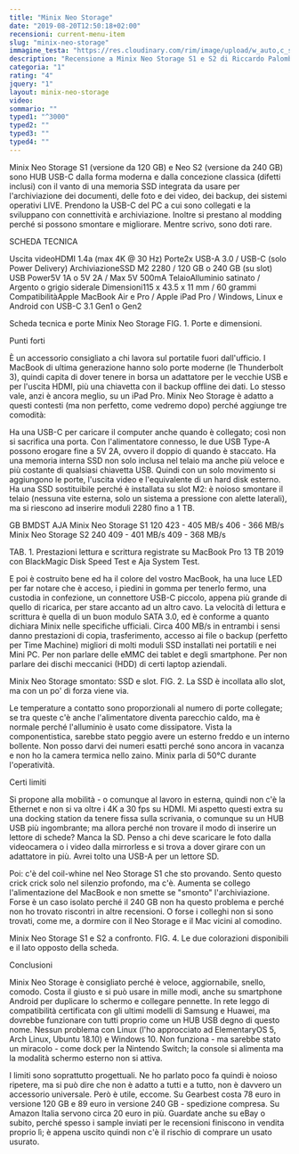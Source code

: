 ```yaml
---
title: "Minix Neo Storage"
date: "2019-08-20T12:50:18+02:00"
recensioni: current-menu-item
slug: "minix-neo-storage"
immagine_testa: "https://res.cloudinary.com/rim/image/upload/w_auto,c_scale,q_auto,f_auto/v1566297372/recensioni/minix-neo-storage.jpg"
description: "Recensione a Minix Neo Storage S1 e S2 di Riccardo Palombo. È un HUB USB con SSD interna da 120 o 240 GB. Benchmark, smontaggio e upgrade."
categoria: "1"
rating: "4"
jquery: "1"
layout: minix-neo-storage
video:
sommario: ""
typed1: "^3000"
typed2: ""
typed3: ""
typed4: ""
---
```

Minix Neo Storage S1 (versione da 120 GB) e Neo S2 (versione da 240 GB) sono HUB USB-C dalla forma moderna e dalla concezione classica (difetti inclusi) con il vanto di una memoria SSD integrata da usare per l'archiviazione dei documenti, delle foto e dei video, dei backup, dei sistemi operativi LIVE. Prendono la USB-C del PC a cui sono collegati e la sviluppano con connettività e archiviazione. Inoltre si prestano al modding perché si possono smontare e migliorare. Mentre scrivo, sono doti rare.

SCHEDA TECNICA

Uscita videoHDMI 1.4a (max 4K @ 30 Hz) Porte2x USB-A 3.0 / USB-C (solo Power Delivery) ArchiviazioneSSD M2 2280 / 120 GB o 240 GB (su slot) USB Power5V 1A o 5V 2A / Max 5V 500mA TelaioAlluminio satinato / Argento o grigio siderale Dimensioni115 x 43.5 x 11 mm / 60 grammi CompatibilitàApple MacBook Air e Pro / Apple iPad Pro / Windows, Linux e Android con USB-C 3.1 Gen1 o Gen2

Scheda tecnica e porte Minix Neo Storage
FIG. 1. Porte e dimensioni.

Punti forti

È un accessorio consigliato a chi lavora sul portatile fuori dall'ufficio. I MacBook di ultima generazione hanno solo porte moderne (le Thunderbolt 3), quindi capita di dover tenere in borsa un adattatore per le vecchie USB e per l'uscita HDMI, più una chiavetta con il backup offline dei dati. Lo stesso vale, anzi è ancora meglio, su un iPad Pro. Minix Neo Storage è adatto a questi contesti (ma non perfetto, come vedremo dopo) perché aggiunge tre comodità:

Ha una USB-C per caricare il computer anche quando è collegato; così non si sacrifica una porta. Con l'alimentatore connesso, le due USB Type-A possono erogare fine a 5V 2A, ovvero il doppio di quando è staccato.
Ha una memoria interna SSD non solo inclusa nel telaio ma anche più veloce e più costante di qualsiasi chiavetta USB. Quindi con un solo movimento si aggiungono le porte, l'uscita video e l'equivalente di un hard disk esterno.
Ha una SSD sostituibile perché è installata su slot M2: è noioso smontare il telaio (nessuna vite esterna, solo un sistema a pressione con alette laterali), ma si riescono ad inserire moduli 2280 fino a 1 TB.

GB	BMDST	AJA
Minix Neo Storage S1	120	423 - 405 MB/s	406 - 366 MB/s
Minix Neo Storage S2	240	409 - 401 MB/s	409 - 368 MB/s

TAB. 1. Prestazioni lettura e scrittura registrate su MacBook Pro 13 TB 2019 con BlackMagic Disk Speed Test e Aja System Test.

E poi è costruito bene ed ha il colore del vostro MacBook, ha una luce LED per far notare che è acceso, i piedini in gomma per tenerlo fermo, una custodia in confezione, un connettore USB-C piccolo, appena più grande di quello di ricarica, per stare accanto ad un altro cavo. La velocità di lettura e scrittura è quella di un buon modulo SATA 3.0, ed è conforme a quanto dichiara Minix nelle specifiche ufficiali. Circa 400 MB/s in entrambi i sensi danno prestazioni di copia, trasferimento, accesso ai file o backup (perfetto per Time Machine) migliori di molti moduli SSD installati nei portatili e nei Mini PC. Per non parlare delle eMMC dei tablet e degli smartphone. Per non parlare dei dischi meccanici (HDD) di certi laptop aziendali.

Minix Neo Storage smontato: SSD e slot.
FIG. 2. La SSD è incollata allo slot, ma con un po' di forza viene via.

Le temperature a contatto sono proporzionali al numero di porte collegate; se tra queste c'è anche l'alimentatore diventa parecchio caldo, ma è normale perché l'alluminio è usato come dissipatore. Vista la componentistica, sarebbe stato peggio avere un esterno freddo e un interno bollente. Non posso darvi dei numeri esatti perché sono ancora in vacanza e non ho la camera termica nello zaino. Minix parla di 50°C durante l'operatività.

Certi limiti

Si propone alla mobilità - o comunque al lavoro in esterna, quindi non c'è la Ethernet e non si va oltre i 4K a 30 fps su HDMI. Mi aspetto questi extra su una docking station da tenere fissa sulla scrivania, o comunque su un HUB USB più ingombrante; ma allora perché non trovare il modo di inserire un lettore di schede? Manca la SD. Penso a chi deve scaricare le foto dalla videocamera o i video dalla mirrorless e si trova a dover girare con un adattatore in più. Avrei tolto una USB-A per un lettore SD.

Poi: c'è del coil-whine nel Neo Storage S1 che sto provando. Sento questo crick crick solo nel silenzio profondo, ma c'è. Aumenta se collego l'alimentazione del MacBook e non smette se "smonto" l'archiviazione. Forse è un caso isolato perché il 240 GB non ha questo problema e perché non ho trovato riscontri in altre recensioni. O forse i colleghi non si sono trovati, come me, a dormire con il Neo Storage e il Mac vicini al comodino.

Minix Neo Storage S1 e S2 a confronto.
FIG. 4. Le due colorazioni disponibili e il lato opposto della scheda.

Conclusioni

Minix Neo Storage è consigliato perché è veloce, aggiornabile, snello, comodo. Costa il giusto e si può usare in mille modi, anche su smartphone Android per duplicare lo schermo e collegare pennette. In rete leggo di compatibilità certificata con gli ultimi modelli di Samsung e Huawei, ma dovrebbe funzionare con tutti proprio come un HUB USB degno di questo nome. Nessun problema con Linux (l'ho approcciato ad ElementaryOS 5, Arch Linux, Ubuntu 18.10) e Windows 10. Non funziona - ma sarebbe stato un miracolo - come dock per la Nintendo Switch; la console si alimenta ma la modalità schermo esterno non si attiva.

I limiti sono soprattutto progettuali. Ne ho parlato poco fa quindi è noioso ripetere, ma si può dire che non è adatto a tutti e a tutto, non è davvero un accessorio universale. Però è utile, eccome. Su Gearbest costa 78 euro in versione 120 GB e 89 euro in versione 240 GB - spedizione compresa. Su Amazon Italia servono circa 20 euro in più. Guardate anche su eBay o subito, perché spesso i sample inviati per le recensioni finiscono in vendita proprio lì; è appena uscito quindi non c'è il rischio di comprare un usato usurato.
